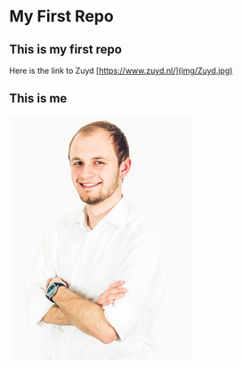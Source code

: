# My First Repo
## This is my first repo
Here is the link to Zuyd
[https://www.zuyd.nl/](img/Zuyd.jpg) 
## This is me
![Sander Schmeitz](img/sander_schmeitz.png)

